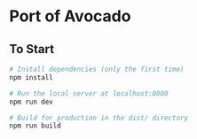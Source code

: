 # Port of Avocado

## To Start

```bash
# Install dependencies (only the first time)
npm install

# Run the local server at localhost:8080
npm run dev

# Build for production in the dist/ directory
npm run build

```
